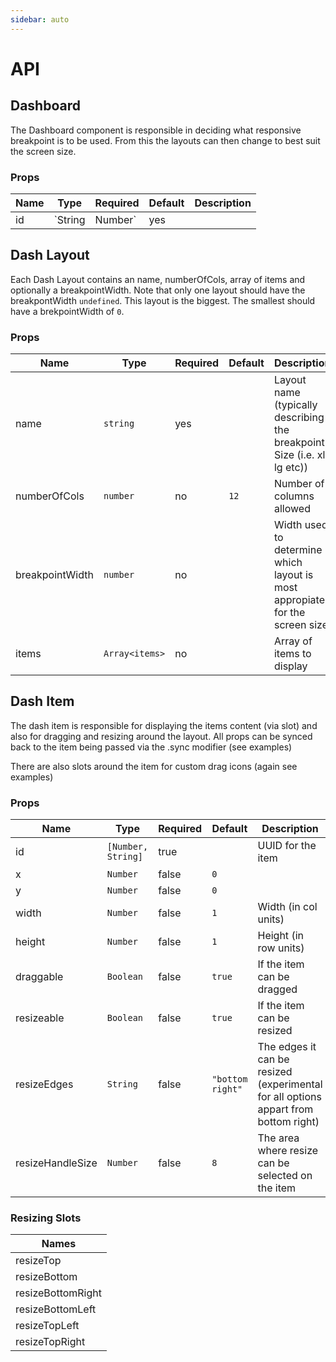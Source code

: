 ```yaml
---
sidebar: auto
---
```


# API

## Dashboard

The Dashboard component is responsible in deciding what responsive breakpoint is to be used.
From this the layouts can then change to best suit the screen size. 

### Props
| Name | Type               | Required | Default | Description |
| ---- | ------------------ | -------- | ------- | ----------- |
| id | `String | Number` | yes | | UUID for the dashboard |

## Dash Layout

Each Dash Layout contains an name, numberOfCols, array of items and optionally a breakpointWidth.
Note that only one layout should have the breakpontWidth `undefined`. This layout is the biggest. The smallest should have a brekpointWidth of `0`.  

### Props
| Name | Type               | Required | Default | Description |
| ---- | ------------------ | -------- | ------- | ----------- |
| name | `string` | yes | | Layout name (typically describing the breakpoint Size (i.e. xl, lg etc)) |
| numberOfCols | `number` | no | `12` | Number of columns allowed |
| breakpointWidth | `number` | no | | Width used to determine which layout is most appropiate for the screen size |
| items | `Array<items>` | no | | Array of items to display |

## Dash Item

The dash item is responsible for displaying the items content (via slot) and also for dragging and resizing around the layout.
All props can be synced back to the item being passed via the .sync modifier (see examples)

There are also slots around the item for custom drag icons (again see examples)

### Props
| Name | Type               | Required | Default | Description |
| ---- | ------------------ | -------- | ------- | ----------- |
| id |  `[Number, String]` |  true | | UUID for the item |
| x |  `Number` |  false |  `0` | | X coordinate | 
| y |  `Number` |  false |  `0` | | Y coordinate |
| width |  `Number` |  false |  `1` | Width (in col units) | 
| height |  `Number` |  false |  `1` | Height (in row units) | 
| draggable |  `Boolean` |  false |  `true` | If the item can be dragged | 
| resizeable |  `Boolean` |  false |  `true` | If the item can be resized | 
| resizeEdges |  `String` |  false |  `"bottom right"` | The edges it can be resized (experimental for all options appart from bottom right) | 
| resizeHandleSize | `Number` |  false |  `8` | The area where resize can be selected on the item |

### Resizing Slots

| Names |
|-------|
| resizeTop |
| resizeBottom |
| resizeBottomRight |
| resizeBottomLeft |
| resizeTopLeft |
| resizeTopRight |